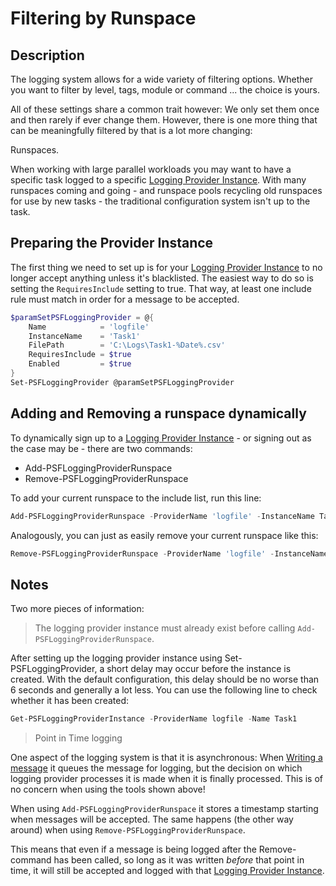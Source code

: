 ﻿# Filtering by Runspace

## Description

The logging system allows for a wide variety of filtering options.
Whether you want to filter by level, tags, module or command ... the choice is yours.

All of these settings share a common trait however:
We only set them once and then rarely if ever change them.
However, there is one more thing that can be meaningfully filtered by that is a lot more changing:

Runspaces.

When working with large parallel workloads you may want to have a specific task logged to a specific [Logging Provider Instance](../basics/logging-providers.md).
With many runspaces coming and going - and runspace pools recycling old runspaces for use by new tasks - the traditional configuration system isn't up to the task.

## Preparing the Provider Instance

The first thing we need to set up is for your [Logging Provider Instance](../basics/logging-providers.md) to no longer accept anything unless it's blacklisted.
The easiest way to do so is setting the `RequiresInclude` setting to true.
That way, at least one include rule must match in order for a message to be accepted.

```powershell
$paramSetPSFLoggingProvider = @{
    Name            = 'logfile'
    InstanceName    = 'Task1'
    FilePath        = 'C:\Logs\Task1-%Date%.csv'
    RequiresInclude = $true
    Enabled         = $true
}
Set-PSFLoggingProvider @paramSetPSFLoggingProvider
```

## Adding and Removing a runspace dynamically

To dynamically sign up to a [Logging Provider Instance](../basics/logging-providers.md) - or signing out as the case may be - there are two commands:

+ Add-PSFLoggingProviderRunspace
+ Remove-PSFLoggingProviderRunspace

To add your current runspace to the include list, run this line:

```powershell
Add-PSFLoggingProviderRunspace -ProviderName 'logfile' -InstanceName Task1
```

Analogously, you can just as easily remove your current runspace like this:

```powershell
Remove-PSFLoggingProviderRunspace -ProviderName 'logfile' -InstanceName Task1
```

## Notes

Two more pieces of information:

> The logging provider instance must already exist before calling `Add-PSFLoggingProviderRunspace`.

After setting up the logging provider instance using Set-PSFLoggingProvider, a short delay may occur before the instance is created.
With the default configuration, this delay should be no worse than 6 seconds and generally a lot less.
You can use the following line to check whether it has been created:

```powershell
Get-PSFLoggingProviderInstance -ProviderName logfile -Name Task1
```

> Point in Time logging

One aspect of the logging system is that it is asynchronous:
When [Writing a message](../basics/writing-messages.md) it queues the message for logging, but the decision on which logging provider processes it is made when it is finally processed.
This is of no concern when using the tools shown above!

When using `Add-PSFLoggingProviderRunspace` it stores a timestamp starting when messages will be accepted.
The same happens (the other way around) when using `Remove-PSFLoggingProviderRunspace`.

This means that even if a message is being logged after the Remove-command has been called, so long as it was written _before_ that point in time, it will still be accepted and logged with that [Logging Provider Instance](../basics/logging-providers.md).
